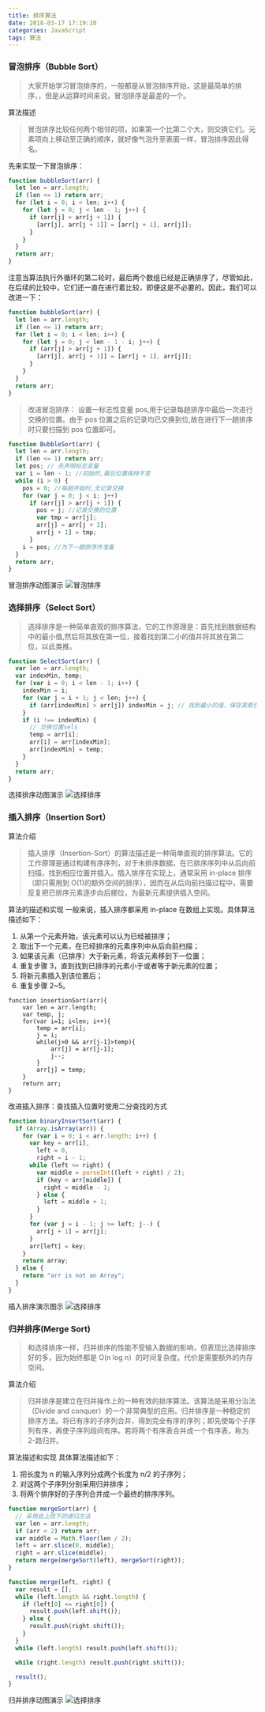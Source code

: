 ```yaml
---
title: 排序算法
date: 2018-03-17 17:19:10
categories: JavaScript
tags: 算法
---
```


### 冒泡排序（Bubble Sort）

> 大家开始学习冒泡排序的，一般都是从冒泡排序开始，这是最简单的排序，，但是从运算时间来说，冒泡排序是最差的一个。

<!--more-->

算法描述

> 冒泡排序比较任何两个相邻的项，如果第一个比第二个大，则交换它们。元素项向上移动至正确的顺序，就好像气泡升至表面一样，冒泡排序因此得名。

先来实现一下冒泡排序：

```js
function bubbleSort(arr) {
  let len = arr.length;
  if (len <= 1) return arr;
  for (let i = 0; i < len; i++) {
    for (let j = 0; j < len - 1; j++) {
      if (arr[j] > arr[j + 1]) {
        [arr[j], arr[j + 1]] = [arr[j + 1], arr[j]];
      }
    }
  }
  return arr;
}
```

注意当算法执行外循环的第二轮时，最后两个数组已经是正确排序了，尽管如此，在后续的比较中，它们还一直在进行着比较，即便这是不必要的。因此，我们可以改进一下：

```js
function bubbleSort(arr) {
  let len = arr.length;
  if (len <= 1) return arr;
  for (let i = 0; i < len; i++) {
    for (let j = 0; j < len - 1 - i; j++) {
      if (arr[j] > arr[j + 1]) {
        [arr[j], arr[j + 1]] = [arr[j + 1], arr[j]];
      }
    }
  }
  return arr;
}
```

> 改进冒泡排序： 设置一标志性变量 pos,用于记录每趟排序中最后一次进行交换的位置。由于 pos 位置之后的记录均已交换到位,故在进行下一趟排序时只要扫描到 pos 位置即可。

```js
function BubbleSort(arr) {
  let len = arr.length;
  if (len <= 1) return arr;
  let pos; // 先声明标志变量
  var i = len - 1; //初始时,最后位置保持不变
  while (i > 0) {
    pos = 0; //每趟开始时,无记录交换
    for (var j = 0; j < i; j++)
      if (arr[j] > arr[j + 1]) {
        pos = j; //记录交换的位置
        var tmp = arr[j];
        arr[j] = arr[j + 1];
        arr[j + 1] = tmp;
      }
    i = pos; //为下一趟排序作准备
  }
  return arr;
}
```

冒泡排序动图演示
![冒泡排序](http://oonulpk6h.bkt.clouddn.com/bubblesort.gif)

### 选择排序（Select Sort）

> 选择排序是一种简单直观的排序算法，它的工作原理是：首先找到数据结构中的最小值,然后将其放在第一位，接着找到第二小的值并将其放在第二位，以此类推。

```js
function SelectSort(arr) {
  var len = arr.length;
  var indexMin, temp;
  for (var i = 0; i < len - 1; i++) {
    indexMin = i;
    for (var j = i + 1; j < len; j++) {
      if (arr[indexMin] > arr[j]) indexMin = j; // 找到最小的值，保存其索引
    }
    if (i !== indexMin) {
      // 交换位置sels
      temp = arr[i];
      arr[i] = arr[indexMin];
      arr[indexMin] = temp;
    }
  }
  return arr;
}
```

选择排序动图演示
![选择排序](http://oonulpk6h.bkt.clouddn.com/selectSort.gif)

### 插入排序（Insertion Sort）

算法介绍

> 插入排序（Insertion-Sort）的算法描述是一种简单直观的排序算法。它的工作原理是通过构建有序序列，对于未排序数据，在已排序序列中从后向前扫描，找到相应位置并插入。插入排序在实现上，通常采用 in-place 排序（即只需用到 O(1)的额外空间的排序），因而在从后向前扫描过程中，需要反复把已排序元素逐步向后挪位，为最新元素提供插入空间。

算法的描述和实现
一般来说，插入排序都采用 in-place 在数组上实现。具体算法描述如下：

1. 从第一个元素开始，该元素可以认为已经被排序；
2. 取出下一个元素，在已经排序的元素序列中从后向前扫描；
3. 如果该元素（已排序）大于新元素，将该元素移到下一位置；
4. 重复步骤 3，直到找到已排序的元素小于或者等于新元素的位置；
5. 将新元素插入到该位置后；
6. 重复步骤 2~5。

```JS
function insertionSort(arr){
    var len = arr.length;
    var temp, j;
    for(var i=1; i<len; i++){
        temp = arr[i];
        j = i;
        while(j>0 && arr[j-1]>temp){
            arr[j] = arr[j-1];
            j--;
        }
        arr[j] = temp;
    }
    return arr;
}
```

改进插入排序：查找插入位置时使用二分查找的方式

```js
function binaryInsertSort(arr) {
  if (Array.isArray(arr)) {
    for (var i = 0; i < arr.length; i++) {
      var key = arr[i],
        left = 0,
        right = i - 1;
      while (left <= right) {
        var middle = parseInt((left + right) / 2);
        if (key < arr[middle]) {
          right = middle - 1;
        } else {
          left = middle + 1;
        }
      }
      for (var j = i - 1; j >= left; j--) {
        arr[j + 1] = arr[j];
      }
      arr[left] = key;
    }
    return array;
  } else {
    return "arr is not an Array";
  }
}
```

插入排序演示图示
![选择排序](http://oonulpk6h.bkt.clouddn.com/insertSort.gif)

### 归并排序(Merge Sort)

> 和选择排序一样，归并排序的性能不受输入数据的影响，但表现比选择排序好的多，因为始终都是 O(n log n）的时间复杂度。代价是需要额外的内存空间。

算法介绍

> 归并排序是建立在归并操作上的一种有效的排序算法。该算法是采用分治法（Divide and conquer）的一个非常典型的应用。归并排序是一种稳定的排序方法。将已有序的子序列合并，得到完全有序的序列；即先使每个子序列有序，再使子序列段间有序。若将两个有序表合并成一个有序表，称为 2-路归并。

算法描述和实现
具体算法描述如下：

1. 把长度为 n 的输入序列分成两个长度为 n/2 的子序列；
2. 对这两个子序列分别采用归并排序；
3. 将两个排序好的子序列合并成一个最终的排序序列。

```js
function mergeSort(arr) {
  // 采用自上而下的递归方法
  var len = arr.length;
  if (arr < 2) return arr;
  var middle = Math.floor(len / 2);
  left = arr.slice(0, middle);
  right = arr.slice(middle);
  return merge(mergeSort(left), mergeSort(right));
}

function merge(left, right) {
  var result = [];
  while (left.length && right.length) {
    if (left[0] <= right[0]) {
      result.push(left.shift());
    } else {
      result.push(right.shift());
    }
  }
  while (left.length) result.push(left.shift());

  while (right.length) result.push(right.shift());

  result();
}
```

归并排序动图演示
![选择排序](http://oonulpk6h.bkt.clouddn.com/mergeSort.gif)
